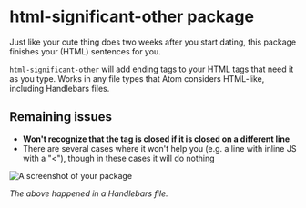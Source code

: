 # html-significant-other package

Just like your cute thing does two weeks after you start dating, this package finishes your (HTML) sentences for you.

`html-significant-other` will add ending tags to your HTML tags that need it as you type. Works in any file types that Atom considers HTML-like, including Handlebars files.

## Remaining issues
- **Won't recognize that the tag is closed if it is closed on a different line**
- There are several cases where it won't help you (e.g. a line with inline JS with a "<"), though in these cases it will do nothing

![A screenshot of your package](http://g.recordit.co/vIrkrbOPW0.gif)

*The above happened in a Handlebars file.*
